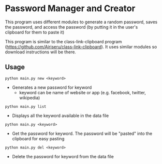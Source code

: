 # Password Manager and Creator

This program uses different modules to generate a random password, saves the password, and access the password (by putting it in the user's clipboard for them to paste it)

This program is similar to the class-link-clipboard program (https://github.com/Airiseru/class-link-clipboard). It uses similar modules so download instructions will be there.

## Usage
`python main.py new <keyword>`
- Generates a new password for keyword
    - keyword can be name of website or app (e.g. facebook, twitter, wikipedia)

`python main.py list`
- Displays all the keyword available in the data file

`python main.py <keyword>`
- Get the password for keyword. The password will be "pasted" into the clipboard for easy pasting

`python main.py del <keyword>`
- Delete the password for keyword from the data file
